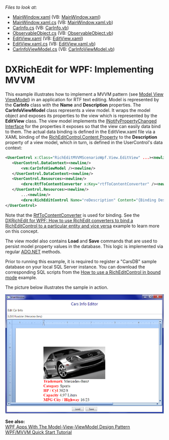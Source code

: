 <!-- default file list -->
*Files to look at*:

* [MainWindow.xaml](./CS/MainWindow.xaml) (VB: [MainWindow.xaml](./VB/MainWindow.xaml))
* [MainWindow.xaml.cs](./CS/MainWindow.xaml.cs) (VB: [MainWindow.xaml.vb](./VB/MainWindow.xaml.vb))
* [CarInfo.cs](./CS/Model/CarInfo.cs) (VB: [CarInfo.vb](./VB/Model/CarInfo.vb))
* [ObservableObject.cs](./CS/ObservableObject.cs) (VB: [ObservableObject.vb](./VB/ObservableObject.vb))
* [EditView.xaml](./CS/View/EditView.xaml) (VB: [EditView.xaml](./VB/View/EditView.xaml))
* [EditView.xaml.cs](./CS/View/EditView.xaml.cs) (VB: [EditView.xaml.vb](./VB/View/EditView.xaml.vb))
* [CarInfoViewModel.cs](./CS/ViewModel/CarInfoViewModel.cs) (VB: [CarInfoViewModel.vb](./VB/ViewModel/CarInfoViewModel.vb))
<!-- default file list end -->
# DXRichEdit for WPF: Implementing MVVM


<p>This example illustrates how to implement a MVVM pattern (see <a href="http://en.wikipedia.org/wiki/Model_View_ViewModel"><u>Model View ViewModel</u></a>) in an application for RTF text editing. Model is represented by the <strong>CarInfo</strong> class with the <strong>Name</strong> and <strong>Description</strong> properties. The <strong>CarInfoViewModel</strong> class represents a view model. It wraps the model object and exposes its properties to the view which is represented by the <strong>EditView</strong> class. The view model implements the <a href="http://msdn.microsoft.com/en-us/library/system.componentmodel.inotifypropertychanged.aspx"><u>INotifyPropertyChanged Interface</u></a> for the properties it exposes so that the view can easily data bind to them. The actual data binding is defined in the EditView.xaml file via a XAML binding of the <a href="http://documentation.devexpress.com/#WPF/DevExpressXpfRichEditRichEditControl_Contenttopic"><u>RichEditControl.Content Property</u></a> to the <strong>Description</strong> property of a view model, which in turn, is defined in the UserControl's data context:</p>

```xml
<UserControl x:Class="RichEditMVVMScenarioWpf.View.EditView" ...><newline/>
   <UserControl.DataContext><newline/>
       <vm:CarInfoViewModel /><newline/>
   </UserControl.DataContext><newline/>
   <UserControl.Resources><newline/>
       <dxre:RtfToContentConverter x:Key="rtfToContentConverter" /><newline/>
   </UserControl.Resources><newline/>
       ...<newline/>
       <dxre:RichEditControl Name="reDescription" Content="{Binding Description, Converter={StaticResource rtfToContentConverter}, Mode=TwoWay}" /><newline/>
</UserControl>
```

<p> </p><p>Note that the <a href="http://documentation.devexpress.com/#WPF/clsDevExpressXpfRichEditRtfToContentConvertertopic"><u>RtfToContentConverter</u></a> is used for binding. See the <a href="https://www.devexpress.com/Support/Center/p/E3490">DXRichEdit for WPF: How to use RichEdit converters to bind a RichEditControl to a particular entity and vice versa</a> example to learn more on this concept.</p><p>The view model also contains <strong>Load </strong>and <strong>Save</strong> commands that are used to persist model property values in the database. This logic is implemented via regular <a href="http://msdn.microsoft.com/en-us/library/h43ks021(v=vs.100).aspx"><u>ADO.NET</u></a> methods.</p><p>Prior to running this example, it is required to register a "CarsDB" sample database on your local SQL Server instance. You can download the corresponding SQL scripts from the <a href="https://www.devexpress.com/Support/Center/p/E3480">How to use a RichEditControl in bound mode</a> example.</p><p>The picture below illustrates the sample in action.</p><p><img src="https://raw.githubusercontent.com/DevExpress-Examples/dxrichedit-for-wpf-implementing-mvvm-e3497/13.2.5+/media/89b5f043-aad4-4b34-9815-1f1f932e22a1.png"></p><p><strong>See also:</strong><br />
<a href="http://msdn.microsoft.com/en-us/magazine/dd419663.aspx"><u>WPF Apps With The Model-View-ViewModel Design Pattern</u></a><br />
<a href="http://www.codeproject.com/Articles/165368/WPF-MVVM-Quick-Start-Tutorial"><u>WPF/MVVM Quick Start Tutorial</u></a></p>

<br/>


